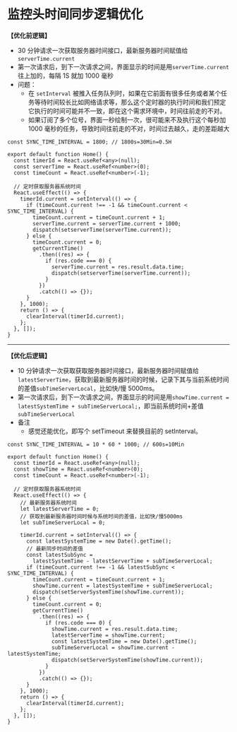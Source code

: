 # 监控头时间同步逻辑优化

**【优化前逻辑】**

- 30 分钟请求一次获取服务器时间接口，最新服务器时间赋值给`serverTime.current`
- 第一次请求后，到下一次请求之间，界面显示的时间是用`serverTime.current`往上加的，每隔 1S 就加 1000 毫秒
- 问题：
  - 在 `setInterval` 被推入任务队列时，如果在它前面有很多任务或者某个任务等待时间较长比如网络请求等，那么这个定时器的执行时间和我们预定它执行的时间可能并不一致，即在这个需求环境中，时间往前走的不对。
  - 如果订阅了多个位号，界面一秒绘制一次，很可能来不及执行这个每秒加 1000 毫秒的任务，导致时间往前走的不对，时间过去越久，走的差距越大

```tsx
const SYNC_TIME_INTERVAL = 1800; // 1800s=30Min=0.5H

export default function Home() {
  const timerId = React.useRef<any>(null);
  const serverTime = React.useRef<number>(0);
  const timeCount = React.useRef<number>(-1);

  // 定时获取服务器系统时间
  React.useEffect(() => {
    timerId.current = setInterval(() => {
      if (timeCount.current !== -1 && timeCount.current < SYNC_TIME_INTERVAL) {
        timeCount.current = timeCount.current + 1;
        serverTime.current = serverTime.current + 1000;
        dispatch(setserverTime(serverTime.current));
      } else {
        timeCount.current = 0;
        getCurrentTime()
          .then((res) => {
            if (res.code === 0) {
              serverTime.current = res.result.data.time;
              dispatch(setserverTime(serverTime.current));
            }
          })
          .catch(() => {});
      }
    }, 1000);
    return () => {
      clearInterval(timerId.current);
    };
  }, []);
}
```

---

**【优化后逻辑】**

- 10 分钟请求一次获取获取服务器时间接口，最新服务器时间赋值给`latestServerTime`，获取到最新服务器时间的时候，记录下其与当前系统时间的差值`subTimeServerLocal`，比如快/慢 5000ms。
- 第一次请求后，到下一次请求之间，界面显示的时间是用`showTime.current = latestSystemTime + subTimeServerLocal;`，即当前系统时间+差值`subTimeServerLocal`
- 备注
  - 感觉还能优化，即写个 setTimeout 来替换目前的 setInterval。

```tsx
const SYNC_TIME_INTERVAL = 10 * 60 * 1000; // 600s=10Min

export default function Home() {
  const timerId = React.useRef<any>(null);
  const showTime = React.useRef<number>(0);
  const timeCount = React.useRef<number>(-1);

  // 定时获取服务器系统时间
  React.useEffect(() => {
    // 最新服务器系统时间
    let latestServerTime = 0;
    // 获取到最新服务器时间时候与系统时间的差值，比如快/慢5000ms
    let subTimeServerLocal = 0;

    timerId.current = setInterval(() => {
      const latestSystemTime = new Date().getTime();
      // 最新同步时间的差值
      const latestSubSync =
        latestSystemTime - latestServerTime + subTimeServerLocal;
      if (timeCount.current !== -1 && latestSubSync < SYNC_TIME_INTERVAL) {
        timeCount.current = timeCount.current + 1;
        showTime.current = latestSystemTime + subTimeServerLocal;
        dispatch(setServerSystemTime(showTime.current));
      } else {
        timeCount.current = 0;
        getCurrentTime()
          .then((res) => {
            if (res.code === 0) {
              showTime.current = res.result.data.time;
              latestServerTime = showTime.current;
              const latestSystemTime = new Date().getTime();
              subTimeServerLocal = showTime.current - latestSystemTime;
              dispatch(setServerSystemTime(showTime.current));
            }
          })
          .catch(() => {});
      }
    }, 1000);
    return () => {
      clearInterval(timerId.current);
    };
  }, []);
}
```